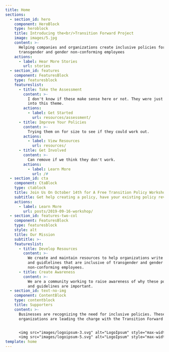 ```yaml
---
title: Home
sections:
  - section_id: hero
    component: HeroBlock
    type: heroblock
    title: Introducing the<br/>Transition Forward Project
    image: images/5.jpg
    content: >-
      Helping companies and organizations create inclusive policies for
      transgender and gender non-conforming employees
    actions:
      - label: Hear More Stories
        url: stories
  - section_id: features
    component: FeaturesBlock
    type: featuresblock
    featureslist:
      - title: Take the Assessment
        content: >-
          I don't know if these make sense here or not. They were just built
          into this theme.
        actions:
          - label: Get Started
            url: resources/assessment/
      - title: Improve Your Policies
        content: >-
          Trying them on for size to see if they could work out.
        actions:
          - label: View Resources
            url: resources/
      - title: Get Involved
        content: >-
          Can remove if we think they don't work.
        actions:
          - label: Learn More
            url: /#
  - section_id: cta
    component: CtaBlock
    type: ctablock
    title: Join Us On October 14th for A Free Transition Policy Workshop
    subtitle: Get help creating a policy, have your existing policy reviewed, and more.
    actions:
      - label: Learn More
        url: posts/2019-09-16-workshop/
  - section_id: features-two-col
    component: FeaturesBlock
    type: featuresblock
    style: alt
    title: Our Mission
    subtitle: >-
    featureslist:
      - title: Develop Resources
        content: >-
          We create and maintain resources to help organizations write policies
          and guidlelines that are inclusive of transgender and gender
          non-conforming employees.
      - title: Create Awareness
        content: >-
          We are a community working to raise awareness of why these policies
          and guidelines are important.
  - section_id: text-no-img
    component: ContentBlock
    type: contentblock
    title: Supporters
    content: >-
      Businesses are recognizing the need for inclusive policies. These
      organizations are leading the charge with the Transition Forward Project.


      <img src="images/logoipsum-3.svg" alt="LogoIpsum" style="max-width: 395px" />
      <img src="images/logoipsum-5.svg" alt="LogoIpsum" style="max-width: 395px" />
template: home
---
```

